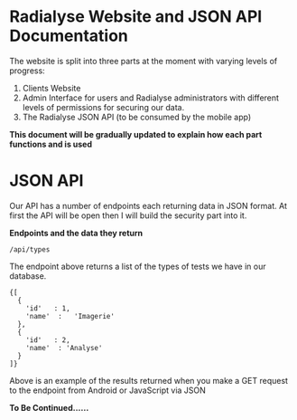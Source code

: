 # Radialyse Website and  JSON API Documentation 

The website is split into three parts at the moment with varying levels of progress:

 1. Clients Website
 2. Admin Interface for users and Radialyse administrators with different levels of permissions for securing our data.
 3. The Radialyse JSON API (to be consumed by the mobile app)

**This document will be gradually updated to explain how each part functions and is used**

# JSON API
Our API has a number of endpoints each returning data in JSON format. At first the API will be open then I will build the security part into it.

**Endpoints and the data they return**

    /api/types
   The endpoint above returns a list of the types of tests we have in our database.

    
    {[
	  {
	    'id'   : 1,
		'name'	:	'Imagerie'
	  },
	  {
		'id'   : 2,
		'name'	: 'Analyse'
	  }
    ]}
   Above is an example of the results returned when you make a GET request to the endpoint from Android or  JavaScript via JSON



**To Be Continued......**

 


